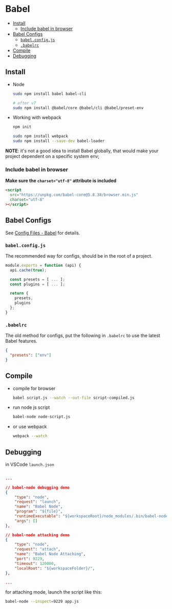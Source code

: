 # Babel

- [Install](#install)
  - [Include babel in browser](#include-babel-in-browser)
- [Babel Configs](#babel-configs)
  - [`babel.config.js`](#babelconfigjs)
  - [`.babelrc`](#babelrc)
- [Compile](#compile)
- [Debugging](#debugging)

## Install

- Node

  ```bash
  sudo npm install babel babel-cli

  # after v7
  sudo npm install @babel/core @babel/cli @babel/preset-env
  ```

- Working with webpack

  ```bash
  npm init

  sudo npm install webpack
  sudo npm install --save-dev babel-loader
  ```

**NOTE**: it's not a good idea to install Babel globally, that would make your project dependent on a specific system env;

### Include babel in browser

**Make sure the `charset="utf-8"` attribute is included**

```html
<script
  src="https://unpkg.com/babel-core@5.8.38/browser.min.js"
  charset="utf-8"
></script>
```

## Babel Configs

See [Config Files - Babel](https://babeljs.io/docs/en/config-files) for details.

### `babel.config.js`

The recommended way for configs, should be in the root of a project.

```js
module.exports = function (api) {
  api.cache(true);

  const presets = [ ... ];
  const plugins = [ ... ];

  return {
    presets,
    plugins
  };
}
```

### `.babelrc`

The old method for configs, put the following in `.babelrc` to use the latest Babel features.

```json
{
  "presets": ["env"]
}
```

## Compile

- compile for browser

  ```bash
  babel script.js --watch --out-file script-compiled.js
  ```

- run node js script

  ```bash
  babel-node node-script.js
  ```

- or use webpack

  ```bash
  webpack --watch
  ```

## Debugging

in VSCode `launch.json`

```json

...

// babel-node debugging demo
{
    "type": "node",
    "request": "launch",
    "name": "Babel Node",
    "program": "${file}",
    "runtimeExecutable": "${workspaceRoot}/node_modules/.bin/babel-node",
    "args": []
},

// babel-node attaching demo
{
    "type": "node",
    "request": "attach",
    "name": "Babel Node Attaching",
    "port": 9229,
    "timeout": 120000,
    "localRoot": "${workspaceFolder}/",
},

...

```

for attaching mode, launch the script like this:

```bash
babel-node --inspect=9229 app.js
```
